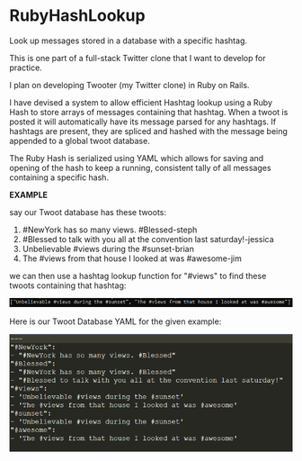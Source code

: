 # RubyHashLookup
Look up messages stored in a database with a specific hashtag.

This is one part of a full-stack Twitter clone that I want to develop for practice.

I plan on developing Twooter (my Twitter clone) in Ruby on Rails.

I have devised a system to allow efficient Hashtag lookup using a Ruby Hash to store arrays of messages containing that hashtag.
When a twoot is posted it will automatically have its message parsed for any hashtags. If hashtags are present, they are spliced and hashed with the message being appended
to a global twoot database.

The Ruby Hash is serialized using YAML which allows for saving and opening of the hash to keep a running, consistent tally of all messages containing
a specific hash.

**EXAMPLE**

say our Twoot database has these twoots:
1) #NewYork has so many views. #Blessed-steph
2) #Blessed to talk with you all at the convention last saturday!-jessica
3) Unbelievable #views during the #sunset-brian
4) The #views from that house I looked at was #awesome-jim

we can then use a hashtag lookup function for "#views" to find these twoots containing that hashtag:

![](hashtagLookupPNG.png)

Here is our Twoot Database YAML for the given example:

![](twootBasePNG.png)
